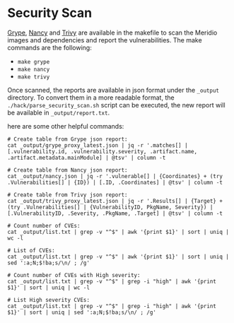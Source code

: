 # Security Scan

[Grype](https://github.com/anchore/grype), [Nancy](https://github.com/sonatype-nexus-community/nancy) and [Trivy](https://github.com/aquasecurity/trivy) are available in the makefile to scan the Meridio images and dependencies and report the vulnerabilities. The make commands are the following:
- `make grype`
- `make nancy`
- `make trivy`

Once scanned, the reports are available in json format under the `_output` directory. To convert them in a more readable format, the `./hack/parse_security_scan.sh` script can be executed, the new report will be available in `_output/report.txt`.

here are some other helpful commands:
```
# Create table from Grype json report:
cat _output/grype_proxy_latest.json | jq -r '.matches[] | [.vulnerability.id, .vulnerability.severity, .artifact.name, .artifact.metadata.mainModule] | @tsv' | column -t

# Create table from Nancy json report:
cat _output/nancy.json | jq -r '.vulnerable[] | {Coordinates} + (try .Vulnerabilities[] | {ID}) | [.ID, .Coordinates] | @tsv' | column -t

# Create table from Trivy json report:
cat _output/trivy_proxy_latest.json | jq -r '.Results[] | {Target} + (try .Vulnerabilities[] | {VulnerabilityID, PkgName, Severity}) | [.VulnerabilityID, .Severity, .PkgName, .Target] | @tsv' | column -t

# Count number of CVEs:
cat _output/list.txt | grep -v "^$" | awk '{print $1}' | sort | uniq | wc -l

# List of CVEs:
cat _output/list.txt | grep -v "^$" | awk '{print $1}' | sort | uniq | sed ':a;N;$!ba;s/\n/ ; /g'

# Count number of CVEs with High severity:
cat _output/list.txt | grep -v "^$" | grep -i "high" | awk '{print $1}' | sort | uniq | wc -l

# List High severity CVEs:
cat _output/list.txt | grep -v "^$" | grep -i "high" | awk '{print $1}' | sort | uniq | sed ':a;N;$!ba;s/\n/ ; /g'
```
